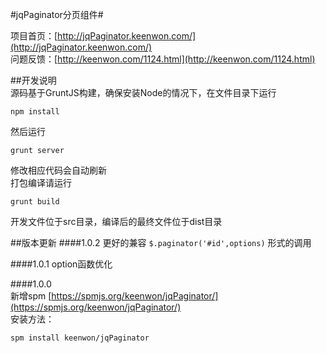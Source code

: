 #jqPaginator分页组件#

项目首页：[http://jqPaginator.keenwon.com/](http://jqPaginator.keenwon.com/)  
问题反馈：[http://keenwon.com/1124.html](http://keenwon.com/1124.html)

##开发说明  
源码基于GruntJS构建，确保安装Node的情况下，在文件目录下运行

    npm install
    
然后运行

    grunt server
    
修改相应代码会自动刷新  
打包编译请运行

    grunt build
    
开发文件位于src目录，编译后的最终文件位于dist目录

##版本更新
####1.0.2
更好的兼容 `$.paginator('#id',options)` 形式的调用

####1.0.1
option函数优化

####1.0.0  
新增spm [https://spmjs.org/keenwon/jqPaginator/](https://spmjs.org/keenwon/jqPaginator/)   
安装方法：
	
	spm install keenwon/jqPaginator
